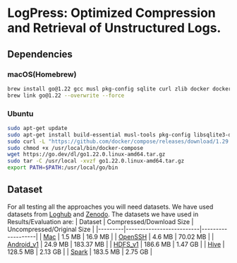 # LogPress: Optimized Compression and Retrieval of Unstructured Logs.

## Dependencies

### macOS(Homebrew)
```bash
brew install go@1.22 gcc musl pkg-config sqlite curl zlib docker docker-compose
brew link go@1.22 --overwrite --force
```
### Ubuntu
```bash
sudo apt-get update
sudo apt-get install build-essential musl-tools pkg-config libsqlite3-dev zlib1g-dev libcurl4-openssl-dev docker-ce curl
sudo curl -L "https://github.com/docker/compose/releases/download/1.29.2/docker-compose-$(uname -s)-$(uname -m)" -o /usr/local/bin/docker-compose
sudo chmod +x /usr/local/bin/docker-compose
wget https://go.dev/dl/go1.22.0.linux-amd64.tar.gz
sudo tar -C /usr/local -xvzf go1.22.0.linux-amd64.tar.gz
export PATH=$PATH:/usr/local/go/bin
```


## Dataset
For all testing all the approaches you will need datasets. We have used datasets from [Loghub](https://github.com/logpai/loghub) and [Zenodo](https://zenodo.org/). The datasets we have used in Results/Evaluation are:
| Dataset | Compressed/Download Size | Uncompressed/Original Size |
|---------|--------------------------|-------------------|
| [Mac](https://zenodo.org/records/8196385/files/Mac.tar.gz?download=1) | 1.5 MB | 16.9 MB |
| [OpenSSH](https://zenodo.org/records/8196385/files/SSH.tar.gz?download=1) | 4.6 MB | 70.02 MB |
| [Android_v1](https://zenodo.org/records/8196385/files/Android_v1.zip?download=1) | 24.9 MB | 183.37 MB |
| [HDFS_v1](https://zenodo.org/records/8196385/files/HDFS_v1.zip?download=1) | 186.6 MB | 1.47 GB |
| [Hive](https://zenodo.org/records/7094921) | 128.5 MB | 2.13 GB |
| [Spark](https://zenodo.org/records/8196385/files/Spark.tar.gz?download=1) | 183.5 MB | 2.75 GB |

